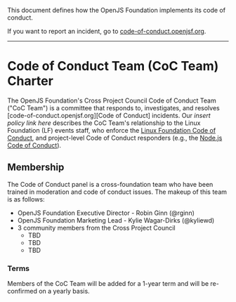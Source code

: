 This document defines how the OpenJS Foundation implements its code of conduct.

If you want to report an incident, go to [code-of-conduct.openjsf.org][CoC].

***

# Code of Conduct Team (CoC Team) Charter

The OpenJS Foundation's Cross Project Council Code of Conduct Team ("CoC Team") is a 
committee that responds to, investigates, and resolves [code-of-conduct.openjsf.org][Code of Conduct] incidents. 
Our *insert policy link here* describes the CoC Team's relationship to the 
Linux Foundation (LF) events staff, who enforce the [Linux Foundation Code of Conduct](https://events.linuxfoundation.org/about/code-of-conduct/), 
and project-level Code of Conduct responders (e.g., the [Node.js Code of Conduct](https://github.com/nodejs/admin/blob/HEAD/CODE_OF_CONDUCT.md)).

## Membership

The Code of Conduct panel is a cross-foundation team who have been trained in moderation
and code of conduct issues. The makeup of this team is as follows:

* OpenJS Foundation Executive Director - Robin Ginn (@rginn)
* OpenJS Foundation Marketing Lead - Kylie Wagar-Dirks (@kyliewd)
* 3 community members from the Cross Project Council
  - TBD
  - TBD
  - TBD

### Terms

Members of the CoC Team will be added for a 1-year term and will be re-confirmed on
a yearly basis.




[CoC]: https://code-of-conduct.openjsf.org/

